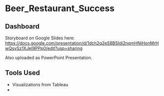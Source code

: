 # Beer_Restaurant_Success

## Dashboard

Storyboard on Google Slides here:
https://docs.google.com/presentation/d/1dch2q2eS8BSIdi2nqmHNiHonMrHwQsvSz1XJeI9PPp0/edit?usp=sharing

Also uploaded as PowerPoint Presentation.

## Tools Used
* Visualizations from Tableau
* 
